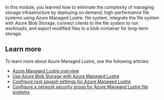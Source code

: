In this module, you learned how to eliminate the complexity of managing storage infrastructure by deploying on demand, high-performance file systems using Azure Managed Lustre. file system, integrate the file system with Azure Blob Storage, connect clients to the file system to run workloads, and export modified files to a blob container for long-term storage.

## Learn more

To learn more about Azure Managed Lustre, see the following articles:

- [Azure Managed Lustre overview](/azure/azure-managed-lustre/amlfs-overview)
- [Use Azure Blob Storage with Azure Managed Lustre](/azure/azure-managed-lustre/blob-integration)
- [Configure root squash settings for Azure Managed Lustre](/azure/azure-managed-lustre/root-squash-configure-settings)
- [Configure a network security group for Azure Managed Lustre file systems](/azure/azure-managed-lustre/configure-network-security-group)
